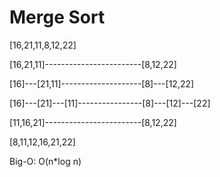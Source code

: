 # Merge Sort
[16,21,11,8,12,22]
  
[16,21,11]------------------------[8,12,22]  

[16]---[21,11]--------------------[8]---[12,22]  

[16]---[21]---[11]----------------[8]---[12]---[22]  

[11,16,21]------------------------[8,12,22]  

[8,11,12,16,21,22]

Big-O: O(n*log n)


